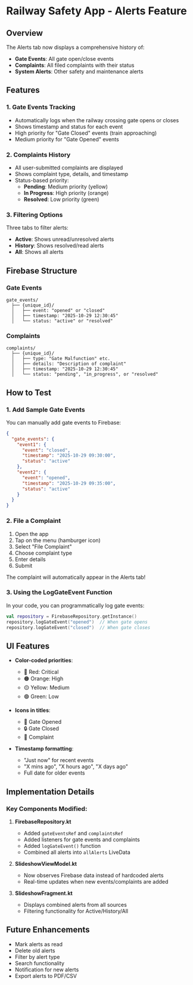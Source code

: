 # Railway Safety App - Alerts Feature

## Overview
The Alerts tab now displays a comprehensive history of:
- **Gate Events**: All gate open/close events
- **Complaints**: All filed complaints with their status
- **System Alerts**: Other safety and maintenance alerts

## Features

### 1. Gate Events Tracking
- Automatically logs when the railway crossing gate opens or closes
- Shows timestamp and status for each event
- High priority for "Gate Closed" events (train approaching)
- Medium priority for "Gate Opened" events

### 2. Complaints History
- All user-submitted complaints are displayed
- Shows complaint type, details, and timestamp
- Status-based priority:
  - **Pending**: Medium priority (yellow)
  - **In Progress**: High priority (orange)
  - **Resolved**: Low priority (green)

### 3. Filtering Options
Three tabs to filter alerts:
- **Active**: Shows unread/unresolved alerts
- **History**: Shows resolved/read alerts
- **All**: Shows all alerts

## Firebase Structure

### Gate Events
```
gate_events/
  ├── {unique_id}/
  │   ├── event: "opened" or "closed"
  │   ├── timestamp: "2025-10-29 12:30:45"
  │   └── status: "active" or "resolved"
```

### Complaints
```
complaints/
  ├── {unique_id}/
  │   ├── type: "Gate Malfunction" etc.
  │   ├── details: "Description of complaint"
  │   ├── timestamp: "2025-10-29 12:30:45"
  │   └── status: "pending", "in_progress", or "resolved"
```

## How to Test

### 1. Add Sample Gate Events
You can manually add gate events to Firebase:
```json
{
  "gate_events": {
    "event1": {
      "event": "closed",
      "timestamp": "2025-10-29 09:30:00",
      "status": "active"
    },
    "event2": {
      "event": "opened",
      "timestamp": "2025-10-29 09:35:00",
      "status": "active"
    }
  }
}
```

### 2. File a Complaint
1. Open the app
2. Tap on the menu (hamburger icon)
3. Select "File Complaint"
4. Choose complaint type
5. Enter details
6. Submit

The complaint will automatically appear in the Alerts tab!

### 3. Using the LogGateEvent Function
In your code, you can programmatically log gate events:
```kotlin
val repository = FirebaseRepository.getInstance()
repository.logGateEvent("opened")  // When gate opens
repository.logGateEvent("closed")  // When gate closes
```

## UI Features

- **Color-coded priorities**:
  - 🔴 Red: Critical
  - 🟠 Orange: High
  - 🟡 Yellow: Medium
  - 🟢 Green: Low

- **Icons in titles**:
  - 🚧 Gate Opened
  - 🔒 Gate Closed
  - 📝 Complaint

- **Timestamp formatting**:
  - "Just now" for recent events
  - "X mins ago", "X hours ago", "X days ago"
  - Full date for older events

## Implementation Details

### Key Components Modified:
1. **FirebaseRepository.kt**
   - Added `gateEventsRef` and `complaintsRef`
   - Added listeners for gate events and complaints
   - Added `logGateEvent()` function
   - Combined all alerts into `allAlerts` LiveData

2. **SlideshowViewModel.kt**
   - Now observes Firebase data instead of hardcoded alerts
   - Real-time updates when new events/complaints are added

3. **SlideshowFragment.kt**
   - Displays combined alerts from all sources
   - Filtering functionality for Active/History/All

## Future Enhancements
- Mark alerts as read
- Delete old alerts
- Filter by alert type
- Search functionality
- Notification for new alerts
- Export alerts to PDF/CSV
